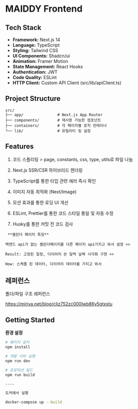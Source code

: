 # MAIDDY Frontend

## Tech Stack

- **Framework:** Next.js 14
- **Language:** TypeScript
- **Styling:** Tailwind CSS
- **UI Components:** Shadcn/ui
- **Animation:** Framer Motion
- **State Management:** React Hooks
- **Authentication:** JWT
- **Code Quality:** ESLint
- **HTTP Client:** Custom API Client (src/lib/apiClient.ts)

## Project Structure

```
src/
├── app/               # Next.js App Router
├── components/        # 재사용 가능한 컴포넌트
├── containers/        # 각 페이지별 로직 컨테이너
└── lib/               # 유틸리티 및 설정
```
## Features

1. 코드 스플리팅 > page, constants, css, type, utils로 파일 나눔 

2. Next.js SSR/CSR 하이브리드 렌더링 

3. TypeScript를 통한 타입 관련 에러 즉시 확인 

4. 이미지 자동 최적화 (Next/Image) 

5. 모션 효과를 통한 로딩 UI 개선  

6. ESLint, Prettier를 통한 코드 스타일 통일 및 자동 수정

7. Husky를 통한 커밋 전 코드 검사


```
 **캘린더 페이지 특징**

백엔드 api가 없는 캘린더페이지를 다른 페이지 api가지고 와서 설정 >>

Result: 고정된 일정, 다이어리 쓴 달력 날짜 시각화 구현 >>

How: 스케줄 핀 데이터, 다이어리 데이터를 가지고 와서
```

## 레퍼런스 
폴더/파일 구조 레퍼런스


https://miriya.net/blog/cliz752zc000lwb86y5gtxstu

## Getting Started

 **환경 설정**

```bash
# 패키지 설치
npm install

# 개발 서버 실행
npm run dev

# 프로덕션 빌드
npm run build

----

도커애서 실행

docker-compose up --build
